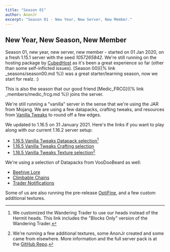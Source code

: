 ```yaml
---
title: "Season 01"
author: AnonJr
excerpt: "Season 01 - New Year, New Server, New Member."
---
```


## New Year, New Season, New Member
Season 01, new year, new server, new member - started on 01 Jan 2020, on a fresh 1.15.1 server with the seed *1057265842*. We're still running on the hosting package by [CubedHost](https://cubedhost.com/) as it's been a great experience so far (other than some self-inflicted issues). [Season 00]({% link _seasons/season00.md %}) was a great starter/learning season, now  we start for realz. :)

This is also the season that our good friend [Medic_FRCG]({% link _members/medic_frcg.md %}) joins the server.

We're still running a "vanilla" server in the sense that we're using the JAR from Mojang. We are using a few datapacks, crafting tweaks, and resources from [Vanilla Tweaks](https://vanillatweaks.net/) to round off a few edges.

We updated to 1.16.5 on 31 January 2021. Here's the links if you want to play along with our current 1.16.2 server setup:

 * [1.16.5 Vanilla Tweaks Datapack selection](https://vanillatweaks.net/share#dmMYSP)[^1]
 * [1.16.5 Vanilla Tweaks Crafting selection](https://vanillatweaks.net/share#P0DtdL)
 * [1.16.5 Vanilla Tweaks Texture selection](https://vanillatweaks.net/share#lBPrXr)[^2]

We're using a selection of Datapacks from VooDooBeard as well:

 * [Beehive Lore](http://mc.voodoobeard.com/#beehive_lore)
 * [Climbable Chains](http://mc.voodoobeard.com/#climbable_chains)
 * [Trader Notifications](http://mc.voodoobeard.com/#trader_notify)

Some of us are also running the pre-release [OptiFine](https://optifine.net/home), and a few custom additional textures.

[^1]: We customized the Wandering Trader to use our heads instead of the Hermit heads. This link includes the "Blocks Only" version of the Wandering Trader.

[^2]: We're running a few additional textures, some AnonJr created and some came from elsewhere. More information and the full server pack is at the [GitHub Repo](https://github.com/CoffeeCraft/CoffeeCraft-Texture-Pack/releases/tag/1.16.5v1).